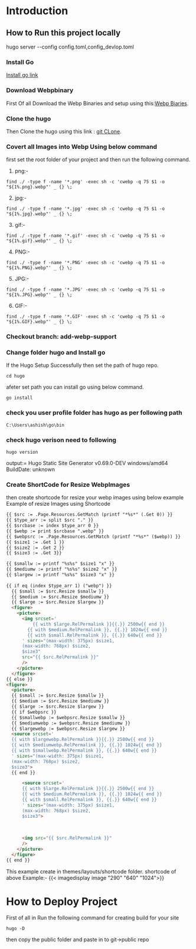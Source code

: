 # Introduction
## How to Run this project locally
hugo server --config config.toml,config_devlop.toml

### Install Go
[Install go link](https://golang.org/doc/install)

### Download Webpbinary

First Of all Download the Webp Binaries and setup using this:[Webp Biaries](https://developers.google.com/speed/webp/download).

### Clone the hugo 
Then Clone the hugo using this link : [git CLone](https://github.com/blaubaer/hugo.git).
  
### Covert all  Images into Webp Using below command
first set the root folder of your project and then run the following command. 
1. png:- 
```
find ./ -type f -name '*.png' -exec sh -c 'cwebp -q 75 $1 -o "${1%.png}.webp"' _ {} \;
```
2. jpg:- 
```
find ./ -type f -name '*.jpg' -exec sh -c 'cwebp -q 75 $1 -o "${1%.jpg}.webp"' _ {} \;
```
3. gif:- 
```
find ./ -type f -name '*.gif' -exec sh -c 'cwebp -q 75 $1 -o "${1%.gif}.webp"' _ {} \;
```
4. PNG:- 
```
find ./ -type f -name '*.PNG' -exec sh -c 'cwebp -q 75 $1 -o "${1%.PNG}.webp"' _ {} \;
```
5. JPG:- 
```
find ./ -type f -name '*.JPG' -exec sh -c 'cwebp -q 75 $1 -o "${1%.JPG}.webp"' _ {} \;
```
6. GIF:-
```
find ./ -type f -name '*.GIF' -exec sh -c 'cwebp -q 75 $1 -o "${1%.GIF}.webp"' _ {} \;
```

### Checkout branch: add-webp-support

### Change folder hugo and Install go
If the Hugo Setup Successfully then set the path of hugo repo.
```
cd hugo
```
afeter set path you can install go using below command.
```
go install
```

### check you user profile folder has hugo as per following path
```
C:\Users\ashish\go\bin
```

### check hugo verison need to following
```
hugo version
```
output:= Hugo Static Site Generator v0.69.0-DEV windows/amd64 BuildDate: unknown


### Create ShortCode for Resize WebpImages
then create shortcode for resize your webp images using below example 
Example of resize Images using Shortcode    

```html
{{ $src := .Page.Resources.GetMatch (printf "*%s*" (.Get 0)) }}
{{ $type_arr := split $src "." }}
{{ $srcbase := index $type_arr 0 }}
{{ $webp := print $srcbase ".webp" }}
{{ $webpsrc := .Page.Resources.GetMatch (printf "*%s*" ($webp)) }}
{{ $size1 := .Get 1 }}
{{ $size2 := .Get 2 }}
{{ $size3 := .Get 3}}

{{ $smallw := printf "%s%s" $size1 "x" }}
{{ $mediumw := printf "%s%s" $size2 "x" }}
{{ $largew := printf "%s%s" $size3 "x" }}
 
{{ if eq (index $type_arr 1) ("webp") }}
  {{ $small := $src.Resize $smallw }}
  {{ $medium := $src.Resize $mediumw }}
  {{ $large := $src.Resize $largew }}
  <figure>
    <picture>
      <img srcset='
          {{ with $large.RelPermalink }}{{.}} 2500w{{ end }}
        {{ with $medium.RelPermalink }}, {{.}} 1024w{{ end }}
        {{ with $small.RelPermalink }}, {{.}} 640w{{ end }}
      ' sizes="(max-width: 375px) $size1,
      (max-width: 768px) $size2,
      $size3"
      src="{{ $src.RelPermalink }}"
      />
    </picture>
  </figure>
{{ else }}
<figure>
  <picture>
  {{ $small := $src.Resize $smallw }}
  {{ $medium := $src.Resize $mediumw }}
  {{ $large := $src.Resize $largew }}
  {{ if $webpsrc }}
  {{ $smallwebp := $webpsrc.Resize $smallw }}
  {{ $mediumwebp := $webpsrc.Resize $mediumw }}
  {{ $largewebp := $webpsrc.Resize $largew }}
  <source srcset='
  {{ with $largewebp.RelPermalink }}{{.}} 2500w{{ end }}
  {{ with $mediumwebp.RelPermalink }}, {{.}} 1024w{{ end }}
  {{ with $smallwebp.RelPermalink }}, {{.}} 640w{{ end }}
  ' sizes="(max-width: 375px) $size1,
  (max-width: 768px) $size2,
  $size3"> 
  {{ end }}

      <source srcset='
      {{ with $large.RelPermalink }}{{.}} 2500w{{ end }}
      {{ with $medium.RelPermalink }}, {{.}} 1024w{{ end }}
      {{ with $small.RelPermalink }}, {{.}} 640w{{ end }}
      ' sizes="(max-width: 375px) $size1,
      (max-width: 768px) $size2,
      $size3">
      
            
      
      <img src="{{ $src.RelPermalink }}"
      />
    </picture>
  </figure>
{{ end }}
```
This example create in themes/layouts/shortcode folder.
shortcode of above Example:- {{< imagedisplay image "290" "640" "1024">}}

# How to Deploy Project

First of all in Run the following command for creating build for your site
```
hugo -D
```
then copy the public folder and paste in to git->public repo